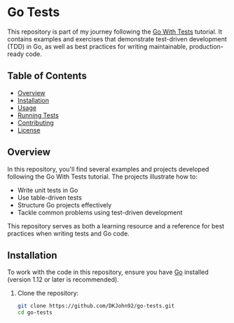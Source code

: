 # Go Tests

This repository is part of my journey following the [Go With Tests](https://quii.gitbook.io/learn-go-with-tests/) tutorial. It contains examples and exercises that demonstrate test-driven development (TDD) in Go, as well as best practices for writing maintainable, production-ready code.

## Table of Contents

- [Overview](#overview)
- [Installation](#installation)
- [Usage](#usage)
- [Running Tests](#running-tests)
- [Contributing](#contributing)
- [License](#license)

## Overview

In this repository, you'll find several examples and projects developed following the Go With Tests tutorial. The projects illustrate how to:

- Write unit tests in Go
- Use table-driven tests
- Structure Go projects effectively
- Tackle common problems using test-driven development

This repository serves as both a learning resource and a reference for best practices when writing tests and Go code.

## Installation

To work with the code in this repository, ensure you have [Go](https://golang.org/dl/) installed (version 1.12 or later is recommended).

1. Clone the repository:
   ```bash
   git clone https://github.com/DKJohn92/go-tests.git
   cd go-tests
